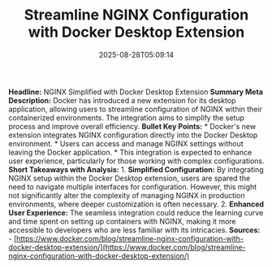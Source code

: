 ﻿---
title: "Streamline NGINX Configuration with Docker Desktop Extension"
date: "2025-08-28T05:09:14"
category: "Markets"
summary: ""
slug: "streamline nginx configuration with docker desktop extension"
source_urls:
  - "https://www.docker.com/blog/streamline-nginx-configuration-with-docker-desktop-extension/"
seo:
  title: "Streamline NGINX Configuration with Docker Desktop Extension | Hash n Hedge"
  description: ""
  keywords: ["news", "markets", "brief"]
---
**Headline:** NGINX Simplified with Docker Desktop Extension  **Summary Meta Description:**  Docker has introduced a new extension for its desktop application, allowing users to streamline configuration of NGINX within their containerized environments. The integration aims to simplify the setup process and improve overall efficiency.  **Bullet Key Points:**  * Docker's new extension integrates NGINX configuration directly into the Docker Desktop environment. * Users can access and manage NGINX settings without leaving the Docker application. * This integration is expected to enhance user experience, particularly for those working with complex configurations.  **Short Takeaways with Analysis:**  1.  **Simplified Configuration:** By integrating NGINX setup within the Docker Desktop extension, users are spared the need to navigate multiple interfaces for configuration. However, this might not significantly alter the complexity of managing NGINX in production environments, where deeper customization is often necessary. 2.  **Enhanced User Experience:** The seamless integration could reduce the learning curve and time spent on setting up containers with NGINX, making it more accessible to developers who are less familiar with its intricacies.  **Sources:** - [https://www.docker.com/blog/streamline-nginx-configuration-with-docker-desktop-extension/](https://www.docker.com/blog/streamline-nginx-configuration-with-docker-desktop-extension/) 
